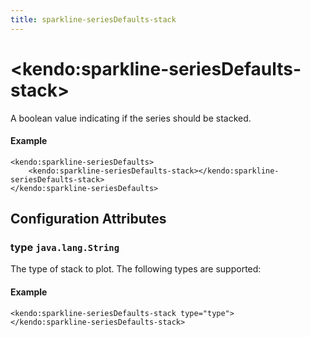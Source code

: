 ```yaml
---
title: sparkline-seriesDefaults-stack
---
```


# \<kendo:sparkline-seriesDefaults-stack\>

A boolean value indicating if the series should be stacked.

#### Example
    <kendo:sparkline-seriesDefaults>
        <kendo:sparkline-seriesDefaults-stack></kendo:sparkline-seriesDefaults-stack>
    </kendo:sparkline-seriesDefaults>

## Configuration Attributes

### type `java.lang.String`

The type of stack to plot. The following types are supported:

#### Example
    <kendo:sparkline-seriesDefaults-stack type="type">
    </kendo:sparkline-seriesDefaults-stack>

